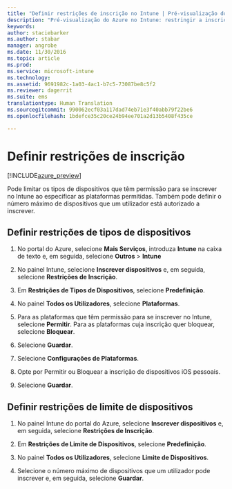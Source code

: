 ```yaml
---
title: "Definir restrições de inscrição no Intune | Pré-visualização do Azure no Intune | Documentos da Microsoft"
description: "Pré-visualização do Azure no Intune: restringir a inscrição por plataforma e definir um limite de inscrição de dispositivos no Intune. "
keywords: 
author: staciebarker
ms.author: stabar
manager: angrobe
ms.date: 11/30/2016
ms.topic: article
ms.prod: 
ms.service: microsoft-intune
ms.technology: 
ms.assetid: 9691982c-1a03-4ac1-b7c5-73087be8c5f2
ms.reviewer: dagerrit
ms.suite: ems
translationtype: Human Translation
ms.sourcegitcommit: 990062ecf03a117dad74eb71e3f40abb79f22be6
ms.openlocfilehash: 1bdefce35c20ce24b94ee701a2d13b5408f435ce

---
```


# <a name="set-enrollment-restrictions"></a>Definir restrições de inscrição 

[!INCLUDE[azure_preview](../includes/azure_preview.md)]

Pode limitar os tipos de dispositivos que têm permissão para se inscrever no Intune ao especificar as plataformas permitidas. Também pode definir o número máximo de dispositivos que um utilizador está autorizado a inscrever.

## <a name="set-device-type-restrictions"></a>Definir restrições de tipos de dispositivos

1. No portal do Azure, selecione **Mais Serviços**, introduza **Intune** na caixa de texto e, em seguida, selecione **Outros** > **Intune**

2. No painel Intune, selecione **Inscrever dispositivos** e, em seguida, selecione **Restrições de Inscrição**.

3. Em **Restrições de Tipos de Dispositivos**, selecione **Predefinição**.

4. No painel **Todos os Utilizadores**, selecione **Plataformas**.

5. Para as plataformas que têm permissão para se inscrever no Intune, selecione **Permitir**. Para as plataformas cuja inscrição quer bloquear, selecione **Bloquear**.

6. Selecione **Guardar**.

7. Selecione **Configurações de Plataformas**.

8. Opte por Permitir ou Bloquear a inscrição de dispositivos iOS pessoais.

9. Selecione **Guardar**.

## <a name="set-device-limit-restrictions"></a>Definir restrições de limite de dispositivos

1. No painel Intune do portal do Azure, selecione **Inscrever dispositivos** e, em seguida, selecione **Restrições de Inscrição**.

2. Em **Restrições de Limite de Dispositivos**, selecione **Predefinição**.

3. No painel **Todos os Utilizadores**, selecione **Limite de Dispositivos**.

4. Selecione o número máximo de dispositivos que um utilizador pode inscrever e, em seguida, selecione **Guardar**.



<!--HONumber=Feb17_HO1-->


